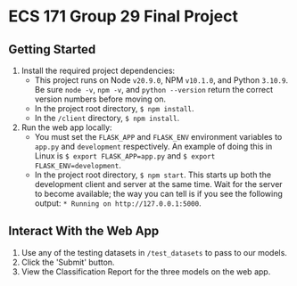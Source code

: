 # ECS 171 Group 29 Final Project

## Getting Started
1. Install the required project dependencies:
    - This project runs on Node `v20.9.0`, NPM `v10.1.0`, and Python `3.10.9`. Be sure `node -v`, `npm -v`, and `python --version` return the correct version numbers before moving on.   
    - In the project root directory, `$ npm install`.
    - In the `/client` directory, `$ npm install`.
2. Run the web app locally:
    - You must set the `FLASK_APP` and `FLASK_ENV` environment variables to `app.py` and `development` respectively. An example of doing this in Linux is `$ export FLASK_APP=app.py` and `$ export FLASK_ENV=development`.
    - In the project root directory, `$ npm start`. This starts up both the development client and server at the same time. Wait for the server to become available; the way you can tell is if you see the following output: `* Running on http://127.0.0.1:5000`.
    

## Interact With the Web App
1. Use any of the testing datasets in `/test_datasets` to pass to our models.
2. Click the 'Submit' button.
3. View the Classification Report for the three models on the web app.
